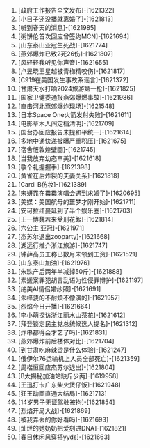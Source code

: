 
1. [政府工作报告全文发布]-[1621322]
1. [小日子还没播就离婚了]-[1621813]
1. [听到春天的消息]-[1621985]
1. [粥饼伦首次回应曾签约MCN]-[1621694]
1. [山东泰山亚冠生死战]-[1621774]
1. [燕郊爆炸已致2死26伤]-[1621807]
1. [风轻轻我听见你声音]-[1621655]
1. [卢昱晓王星越被青梅精咬伤]-[1621817]
1. [C919在美国发生事故系谣言]-[1621372]
1. [甘肃天水打响2024旅游第一枪]-[1621825]
1. [国家卫健委通报燕郊爆燃事故]-[1621986]
1. [直击河北燕郊爆炸现场]-[1621548]
1. [日本Space One火箭发射失败]-[1621611]
1. [电影草木人间定档清明]-[1621709]
1. [国台办回应报告未提和平统一]-[1621614]
1. [多地中通快递被曝严重积压]-[1621675]
1. [宿舍版敦煌壁画]-[1621745]
1. [当我放弃幼态审美]-[1621618]
1. [敬个礼握握手]-[1621398]
1. [黄雀在后炸裂的夫妻关系]-[1621818]
1. [Cardi B仿妆]-[1621389]
1. [宋妍霏在霉霉演唱会遇到求婚了]-[1620695]
1. [美媒：美国航母的噩梦才刚开始]-[1621711]
1. [安可拉红蔓延到了半个娱乐圈]-[1621703]
1. [王一博魏若来受刑花絮]-[1621814]
1. [六公主 亚冠]-[1621971]
1. [杰苏尔退出zooparty]-[1621668]
1. [湖远行推介浙江旅游]-[1621747]
1. [钟薛高员工称已数月未领到工资]-[1621521]
1. [山东泰山加油]-[1621976]
1. [朱珠产后两年半减掉50斤]-[1621888]
1. [素媛案罪犯胡言乱语为性侵罪辩护]-[1621197]
1. [绝美AI情侣婚纱照]-[1621691]
1. [朱梓骁的不耐烦不像演的]-[1621957]
1. [烈焰今日开播]-[1621664]
1. [李小萌探访浙江丽水山茶花]-[1621612]
1. [拜登锁定民主党总统候选人提名]-[1621312]
1. [炸串都得会才艺了吗]-[1621831]
1. [燕郊爆炸前后楼体对比]-[1621704]
1. [到甘肃吃麻辣烫是什么体验]-[1621247]
1. [俄伊尔76运输机上人员全部死亡]-[1621359]
1. [周楷恒回应杰苏尔退出]-[1621804]
1. [B太揭秘加油站缺斤少两]-[1619958]
1. [王迅打卡广东柴火煲仔饭]-[1621948]
1. [狂王动画直通大结局]-[1621713]
1. [14岁男子无证驾驶被拘]-[1621854]
1. [烈焰开局大战]-[1621869]
1. [被我弄丢的你好看吗]-[1621693]
1. [灿烂的她奶奶把爱刻进DNA]-[1621821]
1. [春日休闲风穿搭yyds]-[1621663]